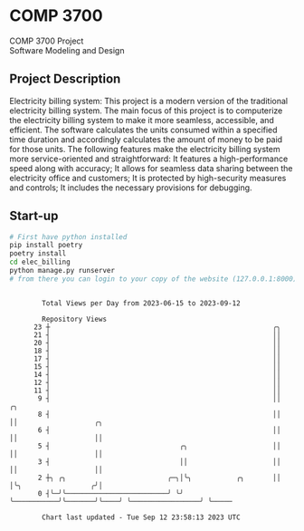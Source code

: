 # COMP 3700
COMP 3700 Project  
Software Modeling and Design
## Project Description
Electricity billing system: This project is a modern version of the traditional electricity billing system. The main focus of this project is to computerize the electricity billing system to make it more seamless, accessible, and efficient. The software calculates the units consumed within a specified time duration and accordingly calculates the amount of money to be paid for those units. The following features make the electricity billing system more service-oriented and straightforward: It features a high-performance speed along with accuracy; It allows for seamless data sharing between the electricity office and customers; It is protected by high-security measures and controls; It includes the necessary provisions for debugging.

## Start-up
```bash
# First have python installed
pip install poetry
poetry install
cd elec_billing
python manage.py runserver
# from there you can login to your copy of the website (127.0.0.1:8000), default creds are admin/admin
```

```

        Total Views per Day from 2023-06-15 to 2023-09-12

        Repository Views
      23 ┼                                                       ╭╮
      21 ┤                                                       ││
      20 ┤                                                       ││
      18 ┤                                                       ││
      17 ┤                                                       ││
      15 ┤                                                       ││
      14 ┤                                                       ││
      12 ┤                                                       ││
      11 ┤                                                       ││
       9 ┤                                                       ││    ╭╮
       8 ┤                                                       ││    ││                   ╭╮
       6 ┤                                                       ││    ││                   ││
       5 ┤                                ╭╮                     ││    ││                   ││
       3 ┤                                ││                     ││    ││                   ││
       2 ┼╮ ╭╮                         ╭─╮│╰╮           ╭╮       ││    │╰╮                 ╭╯│
       0 ┤╰─╯╰─────────────────────────╯ ╰╯ ╰───────────╯╰───────╯╰────╯ ╰─────────────────╯ ╰─────

        Chart last updated - Tue Sep 12 23:58:13 2023 UTC
        
```
